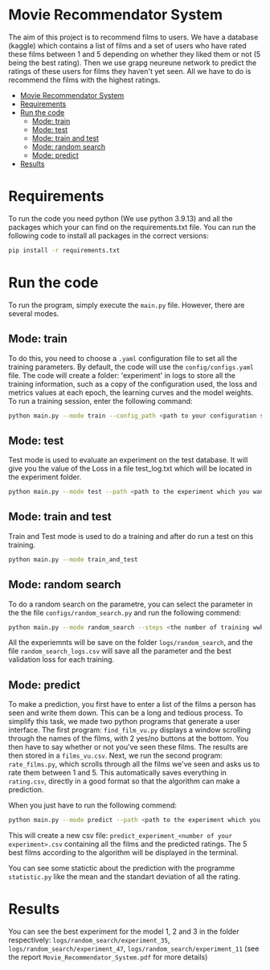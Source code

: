 # Movie Recommendator System

The aim of this project is to recommend films to users. We have a database (kaggle) which contains a list of films and a set of users who have rated these films between 1 and 5 depending on whether they liked them or not (5 being the best rating). Then we use grapg neureune network to predict the ratings of these users for films they haven't yet seen. All we have to do is recommend the films with the highest ratings.

- [Movie Recommendator System](#movie-recommendator-system)
- [Requirements](#requirements)
- [Run the code](#run-the-code)
  - [Mode: train](#mode-train)
  - [Mode: test](#mode-test)
  - [Mode: train and test](#mode-train-and-test)
  - [Mode: random search](#mode-random-search)
  - [Mode: predict](#mode-predict)
- [Results](#results)


# Requirements

To run the code you need python (We use python 3.9.13) and all the packages which your can find on the requirements.txt file. You can run the following code to install all packages in the correct versions:
```bash
pip install -r requirements.txt
```

# Run the code

To run the program, simply execute the `main.py` file. However, there are several modes.

## Mode: train

To do this, you need to choose a `.yaml` configuration file to set all the training parameters. By default, the code will use the `config/configs.yaml` file. The code will create a folder: 'experiment' in logs to store all the training information, such as a copy of the configuration used, the loss and metrics values at each epoch, the learning curves and the model weights.
To run a training session, enter the following command:
```bash
python main.py --mode train --config_path <path to your configuration system> 
```

## Mode: test

Test mode is used to evaluate an experiment on the test database. It will give you the value of the Loss in a file test_log.txt which will be located in the experiment folder.
```bash
python main.py --mode test --path <path to the experiment which you want to evaluate> 
```

## Mode: train and test

Train and Test mode is used to do a training and after do run a test on this training.
```bash
python main.py --mode train_and_test
```

## Mode: random search
To do a random search on the parametre, you can select the parameter in the the file `configs/random_search.py` and run the following commend:
```bash
python main.py --mode random_search --steps <the number of training wwhich you want to do>
```
All the experiemnts will be save on the folder `logs/random_search`, and the file `random_search_logs.csv` will save all the parameter and the best validation loss for each training.

## Mode: predict

To make a prediction, you first have to enter a list of the films a person has seen and write them down. This can be a long and tedious process. To simplify this task, we made two python programs that generate a user interface. The first program: `find_film_vu.py` displays a window scrolling through the names of the films, with 2 yes/no buttons at the bottom. You then have to say whether or not you've seen these films. The results are then stored in a `films_vu.csv`. Next, we run the second program: `rate_films.py`, which scrolls through all the films we've seen and asks us to rate them between 1 and 5. This automatically saves everything in `rating.csv`, directly in a good format so that the algorithm can make a prediction. 

When you just have to run the following commend:
```bash
python main.py --mode predict --path <path to the experiment which you want to use for the prediction> 
```
This will create a new csv file: `predict_experiment_<number of your experiment>.csv` containing all the films and the predicted ratings. The 5 best films according to the algorithm will be displayed in the terminal.

You can see some statictic about the prediction with the programme `statistic.py` like the mean and the standart deviation of all the rating.

# Results

You can see the best experiment for the model 1, 2 and 3 in the folder respectively: `logs/random_search/experiment_35`, `logs/random_search/experiment_47`, `logs/random_search/experiment_11` (see the report `Movie_Recommendator_System.pdf` for more details)